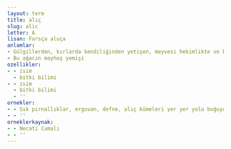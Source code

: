 ```yaml
---
layout: term
title: alıç
slug: alic
letter: A
lisan: Farsça aluça
anlamlar:
- Gülgillerden, kırlarda kendiliğinden yetişen, meyvesi hekimlikte ve boyacılıkta kullanılan, sert odunlu bir ağaç; gövem eriği, geyik dikeni, akdiken (Crataegus monogyna)
- Bu ağacın mayhoş yemişi
ozellikler:
- - isim
  - bitki bilimi
- - isim
  - bitki bilimi
  - ''
ornekler:
- - Sık pırnallıklar, erguvan, defne, alıç kümeleri yer yer yolu boğuyor.
- - ''
orneklerkaynak:
- - Necati Cumalı
- - ''
---
```

